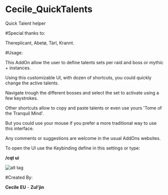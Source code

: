 # Cecile_QuickTalents
Quick Talent helper

#Special thanks to:

Thereplicant, Abetø, Tárl, Krannt.

#Usage:

This AddOn allow the user to define talents sets per raid and boss or mythic + instances.

Using this customizable UI, with dozen of shortcuts, you could quickly change the active talents.

Navigate trough the different bosses and select the set to activate using a few keystrokes.

Other shortcuts allow to copy and paste talents or even use yours 'Tome of the Tranquil Mind'.

But you could use your mouse if you prefer a more traditional way to use this interface.

Any comments or suggestions are welcome in the usual AddOns websites.

To open the UI use the Keybinding define in this settings or type:

**/cqt ui**

![alt tag](https://raw.githubusercontent.com/cecile/Cecile_QuickTalents/master/img/Cecile_QuickTalents_1.jpg)

#Created By:

**Cecile** **EU** - **Zul'jin**
